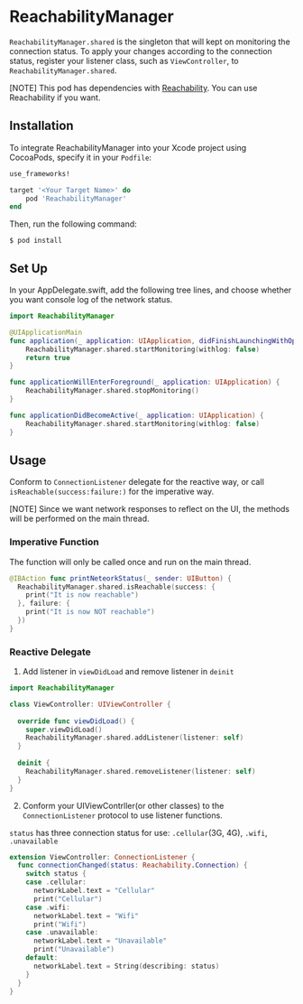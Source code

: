 # ReachabilityManager

``ReachabilityManager.shared`` is the singleton that will kept on monitoring the connection status. To apply your changes according to the connection status, register your listener class, such as ``ViewController``, to ``ReachabilityManager.shared``.    

[NOTE] This pod has dependencies with [Reachability](https://github.com/ashleymills/Reachability.swift/blob/master/README.md). You can use Reachability if you want.

## Installation

To integrate ReachabilityManager into your Xcode project using CocoaPods, specify it in your `Podfile`:
```ruby
use_frameworks!

target '<Your Target Name>' do
    pod 'ReachabilityManager'
end
```
Then, run the following command:
```
$ pod install
```

## Set Up
In your AppDelegate.swift, add the following tree lines, and choose whether you want console log of the network status.

```swift
import ReachabilityManager

@UIApplicationMain
func application(_ application: UIApplication, didFinishLaunchingWithOptions launchOptions: [UIApplicationLaunchOptionsKey: Any]?) -> Bool {
    ReachabilityManager.shared.startMonitoring(withlog: false)
    return true
}

func applicationWillEnterForeground(_ application: UIApplication) {
    ReachabilityManager.shared.stopMonitoring()
}

func applicationDidBecomeActive(_ application: UIApplication) {
    ReachabilityManager.shared.startMonitoring(withlog: false)
}
```
## Usage

Conform to `ConnectionListener` delegate for the reactive way, or call `isReachable(success:failure:)` for the imperative way.    

[NOTE] Since we want network responses to reflect on the UI, the methods will be performed on the main thread.

### Imperative Function

The function will only be called once and run on the main thread.

```swift
@IBAction func printNeteorkStatus(_ sender: UIButton) {
  ReachabilityManager.shared.isReachable(success: {
    print("It is now reachable")
  }, failure: {
    print("It is now NOT reachable")
  })
}
```

### Reactive Delegate

1. Add listener in `viewDidLoad` and remove listener in `deinit`

```swift
import ReachabilityManager

class ViewController: UIViewController {
    
  override func viewDidLoad() {
    super.viewDidLoad()
    ReachabilityManager.shared.addListener(listener: self)
  }
    
  deinit {
    ReachabilityManager.shared.removeListener(listener: self)
  }
}
```

2. Conform your UIViewContrller(or other classes) to the ``ConnectionListener`` protocol to use listener functions.

`status` has three connection status for use: `.cellular`(3G, 4G), `.wifi`, `.unavailable`

```swift
extension ViewController: ConnectionListener {
  func connectionChanged(status: Reachability.Connection) {
    switch status {
    case .cellular:
      networkLabel.text = "Cellular"
      print("Cellular")
    case .wifi:
      networkLabel.text = "Wifi"
      print("Wifi")
    case .unavailable:
      networkLabel.text = "Unavailable"
      print("Unavailable")
    default:
      networkLabel.text = String(describing: status)
    }
  }
}
```
